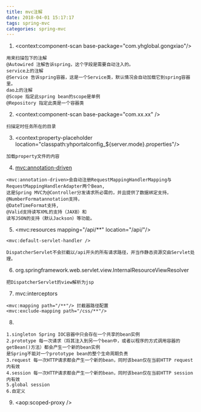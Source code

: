 ```yaml
---
title: mvc注解
date: 2018-04-01 15:17:17
tags: spring-mvc
categories: spring-mvc
---
```


1. <context:component-scan base-package="com.yhglobal.gongxiao"/>

```
用来扫描包下的注解
@Autowired 注解告诉spring，这个字段是需要自动注入的。
service上的注解
@Service 告诉spring容器，这是一个Service类，默认情况会自动加载它到spring容器里。
dao上的注解
@Scope 指定此spring bean的scope是单例
@Repository 指定此类是一个容器类

```
2. <context:component-scan base-package="com.xx.xx" />

```
扫描定时任务所在的目录
```
3. <context:property-placeholder location="classpath:yhportalconfig_${server.mode}.properties"/>

```
加载property文件的内容
```
4. <mvc:annotation-driven>

```
<mvc:annotation-driven>会自动注册RequestMappingHandlerMapping与RequestMappingHandlerAdapter两个Bean,
这是Spring MVC为@Controller分发请求所必需的，并且提供了数据绑定支持，
@NumberFormatannotation支持，
@DateTimeFormat支持,
@Valid支持读写XML的支持（JAXB）和
读写JSON的支持（默认Jackson）等功能。
```
5. <mvc:resources mapping="/api/**" location="/api/"/>

```
<mvc:default-servlet-handler />

DispatcherServlet不会拦截以/api开头的所有请求路径，并当作静态资源交由Servlet处理。
```
6. org.springframework.web.servlet.view.InternalResourceViewResolver

```
把DispatcherServlet的view解析为jsp
```
7. mvc:interceptors

```
<mvc:mapping path="/**"/> 拦截器路径配置
<mvc:exclude-mapping path="/css/**"/>
```
8. <bean class="com.yhglobal.gongxiao.base.model.PortalUserInfo" scope="request">

```
1.singleton Spring IOC容器中只会存在一个共享的bean实例
2.prototype 每一次请求（将其注入到另一个bean中，或者以程序的方式调用容器的getBean()方法）都会产生一个新的bean实例 
是Spring不能对一个prototype bean的整个生命周期负责
3.request 每一次HTTP请求都会产生一个新的bean，同时该bean仅在当前HTTP request内有效
4.session 每一次HTTP请求都会产生一个新的bean，同时该bean仅在当前HTTP session内有效
5.global session
6.自定义
```
9. <aop:scoped-proxy />




